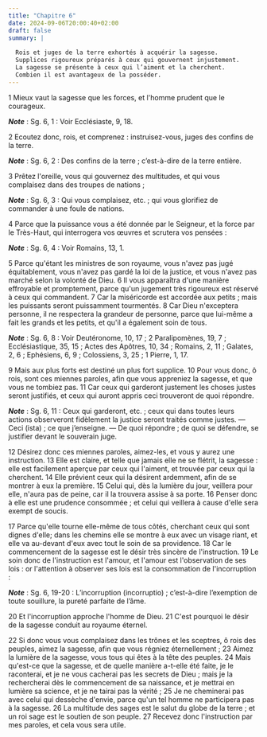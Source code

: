 ```yaml
---
title: "Chapitre 6"
date: 2024-09-06T20:00:40+02:00
draft: false
summary: |
  
  Rois et juges de la terre exhortés à acquérir la sagesse.
  Supplices rigoureux préparés à ceux qui gouvernent injustement.
  La sagesse se présente à ceux qui l’aiment et la cherchent.
  Combien il est avantageux de la posséder.
---
```



1 Mieux vaut la sagesse que les forces, et l'homme prudent que le courageux.

***Note*** :  Sg. 6, 1 : Voir Ecclésiaste, 9, 18.

2 Ecoutez donc, rois, et comprenez : instruisez-vous, juges des confins de la terre.

***Note*** :  Sg. 6, 2 : Des confins de la terre ; c’est-à-dire de la terre entière.

3 Prêtez l'oreille, vous qui gouvernez des multitudes, et qui vous complaisez dans des troupes de nations ;

***Note*** :  Sg. 6, 3 : Qui vous complaisez, etc. ; qui vous glorifiez de commander à une foule de nations.


4 Parce que la puissance vous a été donnée par le Seigneur, et la force par le Très-Haut, qui interrogera vos œuvres et scrutera vos pensées :

***Note*** :  Sg. 6, 4 : Voir Romains, 13, 1.

5 Parce qu'étant les ministres de son royaume, vous n'avez pas jugé équitablement, vous n'avez pas gardé la loi de la justice, et vous n'avez pas marché selon la volonté de Dieu. 6 Il vous apparaîtra d'une manière effroyable et promptement, parce qu'un jugement très rigoureux est réservé à ceux qui commandent. 7 Car la miséricorde est accordée aux petits ; mais les puissants seront puissamment tourmentés. 8 Car Dieu n'exceptera personne, il ne respectera la grandeur de personne, parce que lui-même a fait les grands et les petits, et qu'il a également soin de tous.

***Note*** :  Sg. 6, 8 : Voir Deutéronome, 10, 17 ; 2 Paralipomènes, 19, 7 ; Ecclésiastique, 35, 15 ; Actes des Apôtres, 10, 34 ; Romains, 2, 11 ; Galates, 2, 6 ; Ephésiens, 6, 9 ; Colossiens, 3, 25 ; 1 Pierre, 1, 17.


9 Mais aux plus forts est destiné un plus fort supplice. 10 Pour vous donc, ô rois, sont ces miennes paroles, afin que vous appreniez la sagesse, et que vous ne tombiez pas. 11 Car ceux qui garderont justement les choses justes seront justifiés, et ceux qui auront appris ceci trouveront de quoi répondre.

***Note*** :  Sg. 6, 11 : Ceux qui garderont, etc. ; ceux qui dans toutes leurs actions observeront fidèlement la justice seront traités comme justes. ― Ceci (ista) ; ce que j’enseigne. ― De quoi répondre ; de quoi se défendre, se justifier devant le souverain juge.

12 Désirez donc ces miennes paroles, aimez-les, et vous y aurez une instruction. 13 Elle est claire, et telle que jamais elle ne se flétrit, la sagesse : elle est facilement aperçue par ceux qui l'aiment, et trouvée par ceux qui la cherchent. 14 Elle prévient ceux qui la désirent ardemment, afin de se montrer à eux la première. 15 Celui qui, dès la lumière du jour, veillera pour elle, n'aura pas de peine, car il la trouvera assise à sa porte. 16 Penser donc à elle est une prudence consommée ; et celui qui veillera à cause d'elle sera exempt de soucis.


17 Parce qu'elle tourne elle-même de tous côtés, cherchant ceux qui sont dignes d'elle; dans les chemins elle se montre à eux avec un visage riant, et elle va au-devant d'eux avec tout le soin de sa providence. 18 Car le commencement de la sagesse est le désir très sincère de l'instruction. 19 Le soin donc de l'instruction est l'amour, et l'amour est l'observation de ses lois : or l'attention à observer ses lois est la consommation de l'incorruption :

***Note*** :  Sg. 6, 19-20 : L’incorruption (incorruptio) ; c’est-à-dire l’exemption de toute souillure, la pureté parfaite de l’âme.

20 Et l'incorruption approche l'homme de Dieu. 21 C'est pourquoi le désir de la sagesse conduit au royaume éternel.


22 Si donc vous vous complaisez dans les trônes et les sceptres, ô rois des peuples, aimez la sagesse, afin que vous régniez éternellement ; 23 Aimez la lumière de la sagesse, vous tous qui êtes à la tête des peuples. 24 Mais qu'est-ce que la sagesse, et de quelle manière a-t-elle été faite, je le raconterai, et je ne vous cacherai pas les secrets de Dieu ; mais je la rechercherai dès le commencement de sa naissance, et je mettrai en lumière sa science, et je ne tairai pas la vérité ; 25 Je ne cheminerai pas avec celui qui dessèche d'envie, parce qu'un tel homme ne participera pas à la sagesse. 26 La multitude des sages est le salut du globe de la terre ; et un roi sage est le soutien de son peuple. 27 Recevez donc l'instruction par mes paroles, et cela vous sera utile.

